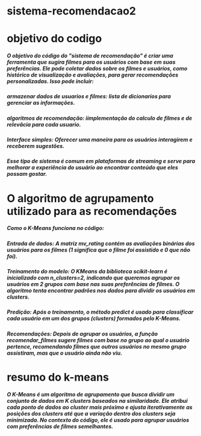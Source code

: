 # sistema-recomendacao2
# objetivo do codigo
#####  O objetivo do código do "sistema de recomendação" é criar uma ferramenta que sugira filmes para os usuários com base em suas preferências. Ele pode coletar dados sobre os filmes e usuários, como histórico de visualização e avaliações, para gerar recomendações personalizadas. Isso pode incluir:
##### armazenar dados de usuarios e filmes: lista de dicionarios para gerenciar as informações.
##### algoritmos de recomendação: iimplementação do calculo de filmes e de relevâcia para  cada usuario.
##### Interface simples: Oferecer uma maneira para os usuários interagirem e receberem sugestões.
##### Esse tipo de sistema é comum em plataformas de streaming e serve para melhorar a experiência do usuário ao encontrar conteúdo que eles possam gostar.
# O algoritmo de agrupamento utilizado para as recomendações
##### Como o K-Means funciona no código:
##### Entrada de dados: A matriz mv_rating contém as avaliações binárias dos usuários para os filmes (1 significa que o filme foi assistido e 0 que não foi).
##### Treinamento do modelo: O KMeans da biblioteca scikit-learn é inicializado com n_clusters=2, indicando que queremos agrupar os usuários em 2 grupos com base nas suas preferências de filmes. O algoritmo tenta encontrar padrões nos dados para dividir os usuários em clusters.
##### Predição: Após o treinamento, o método predict é usado para classificar cada usuário em um dos grupos (clusters) formados pelo K-Means.
##### Recomendações: Depois de agrupar os usuários, a função recomendar_filmes sugere filmes com base no grupo ao qual o usuário pertence, recomendando filmes que outros usuários no mesmo grupo assistiram, mas que o usuário ainda não viu.
# resumo do k-means
##### O K-Means é um algoritmo de agrupamento que busca dividir um conjunto de dados em K clusters baseados na similaridade. Ele atribui cada ponto de dados ao cluster mais próximo e ajusta iterativamente as posições dos clusters até que a variação dentro dos clusters seja minimizada. No contexto do código, ele é usado para agrupar usuários com preferências de filmes semelhantes.

